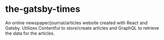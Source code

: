 # the-gatsby-times

An online newspaper/journal/articles website created with React and Gatsby. Utilizes Contentful to store/create articles and GraphQL to retrieve the data for the articles. 
